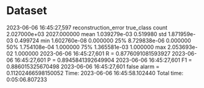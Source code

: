 # Dataset
2023-06-06 16:45:27,597        reconstruction_error   true_class
count          2.027000e+03  2027.000000
mean           1.039279e-03     0.519980
std            1.871959e-03     0.499724
min            1.602760e-08     0.000000
25%            8.729838e-06     0.000000
50%            1.754108e-04     1.000000
75%            1.365581e-03     1.000000
max            2.053693e-02     1.000000
2023-06-06 16:45:27,601 R  = 0.8776091081593927
2023-06-06 16:45:27,601 P  = 0.8945841392649904
2023-06-06 16:45:27,601 F1 = 0.886015325670498
2023-06-06 16:45:27,601 false alarm = 0.11202466598150052
Time: 2023-06-06 16:45:58.102440
Total time: 0:05:06.807233
